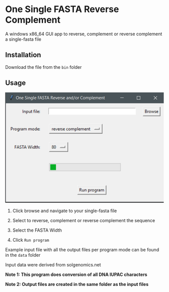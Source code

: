 # One Single FASTA Reverse Complement

A windows x86_64 GUI app to reverse, complement or reverse complement a single-fasta file

## Installation
Download the file from the `bin` folder

## Usage

![](img/1.png)

1. Click browse and navigate to your single-fasta file

2. Select to reverse, complement or reverse complement the sequence

3. Select the FASTA Width

4. Click `Run program`

Example input file with all the output files per program mode can be found in the `data` folder

Input data were derived from solgenomics.net

**Note 1: This program does conversion of all DNA IUPAC characters**

**Note 2: Output files are created in the same folder as the input files**
